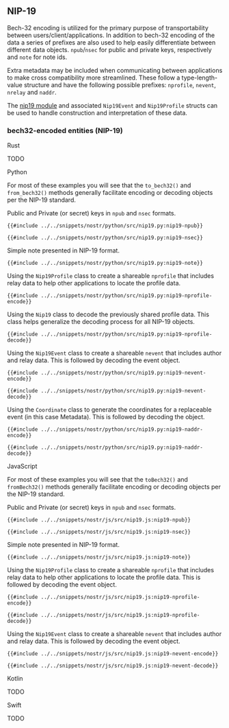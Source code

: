 ## NIP-19

Bech-32 encoding is utilized for the primary purpose of transportability between users/client/applications. 
In addition to bech-32 encoding of the data a series of prefixes are also used to help easily differentiate between different data objects. 
`npub`/`nsec` for public and private keys, respectively and `note` for note ids. 

Extra metadata may be included when communicating between applications to make cross compatibility more streamlined. 
These follow a type-length-value structure and have the following possible prefixes: `nprofile`, `nevent`, `nrelay` and `naddr`. 

The [nip19 module](https://docs.rs/nostr/latest/nostr/nips/nip19/index.html) and associated `Nip19Event` and `Nip19Profile` structs can be used to handle construction and interpretation of these data.

### bech32-encoded entities (NIP-19)

<custom-tabs category="lang">

<div slot="title">Rust</div>
<section>

TODO

</section>

<div slot="title">Python</div>
<section>

For most of these examples you will see that the `to_bech32()` and `from_bech32()` methods generally facilitate encoding or decoding objects per the NIP-19 standard.

Public and Private (or secret) keys in `npub` and `nsec` formats.

```python,ignore
{{#include ../../snippets/nostr/python/src/nip19.py:nip19-npub}}
```

```python,ignore
{{#include ../../snippets/nostr/python/src/nip19.py:nip19-nsec}}
```

Simple note presented in NIP-19 format.

```python,ignore
{{#include ../../snippets/nostr/python/src/nip19.py:nip19-note}}
```

Using the `Nip19Profile` class to create a shareable `nprofile` that includes relay data to help other applications to locate the profile data.

```python,ignore
{{#include ../../snippets/nostr/python/src/nip19.py:nip19-nprofile-encode}}
```

Using the `Nip19` class to decode the previously shared profile data. This class helps generalize the decoding process for all NIP-19 objects.

```python,ignore
{{#include ../../snippets/nostr/python/src/nip19.py:nip19-nprofile-decode}}
```

Using the `Nip19Event` class to create a shareable `nevent` that includes author and relay data. This is followed by decoding the event object.

```python,ignore
{{#include ../../snippets/nostr/python/src/nip19.py:nip19-nevent-encode}}
```

```python,ignore
{{#include ../../snippets/nostr/python/src/nip19.py:nip19-nevent-decode}}
```

Using the `Coordinate` class to generate the coordinates for a replaceable event (in this case Metadata). This is followed by decoding the object.

```python,ignore
{{#include ../../snippets/nostr/python/src/nip19.py:nip19-naddr-encode}}
```

```python,ignore
{{#include ../../snippets/nostr/python/src/nip19.py:nip19-naddr-decode}}
```

</section>

<div slot="title">JavaScript</div>
<section>

For most of these examples you will see that the `toBech32()` and `fromBech32()` methods generally facilitate encoding or decoding objects per the NIP-19 standard.

Public and Private (or secret) keys in `npub` and `nsec` formats.

```javascript,ignore
{{#include ../../snippets/nostr/js/src/nip19.js:nip19-npub}}
```

```javascript,ignore
{{#include ../../snippets/nostr/js/src/nip19.js:nip19-nsec}}
```

Simple note presented in NIP-19 format.

```javascript,ignore
{{#include ../../snippets/nostr/js/src/nip19.js:nip19-note}}
```

Using the `Nip19Profile` class to create a shareable `nprofile` that includes relay data to help other applications to locate the profile data. This is followed by decoding the event object.

```javascript,ignore
{{#include ../../snippets/nostr/js/src/nip19.js:nip19-nprofile-encode}}
```

```javascript,ignore
{{#include ../../snippets/nostr/js/src/nip19.js:nip19-nprofile-decode}}
```

Using the `Nip19Event` class to create a shareable `nevent` that includes author and relay data. This is followed by decoding the event object.

```javascript,ignore
{{#include ../../snippets/nostr/js/src/nip19.js:nip19-nevent-encode}}
```

```javascript,ignore
{{#include ../../snippets/nostr/js/src/nip19.js:nip19-nevent-decode}}
```

</section>

<div slot="title">Kotlin</div>
<section>

TODO

</section>

<div slot="title">Swift</div>
<section>

TODO

</section>
</custom-tabs>